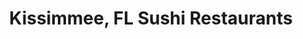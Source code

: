 ---
layout: city
title: Kissimmee, FL Sushi Restaurants
permalink: /florida/kissimmee/
stateAbbr: FL
stateName: Florida
cityName: Kissimmee
---